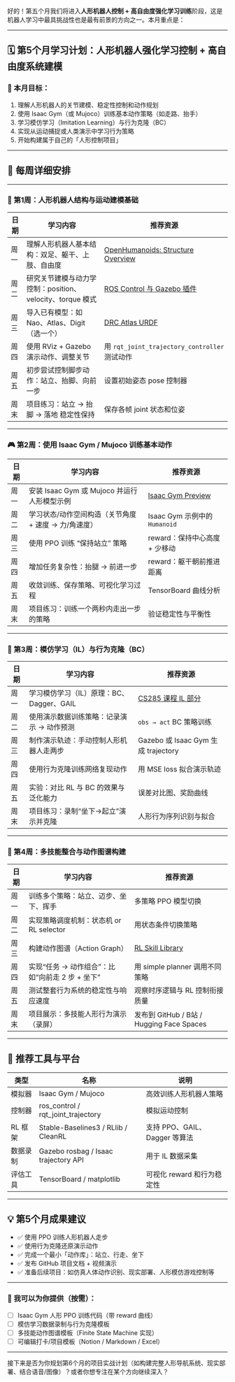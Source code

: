 好的！第五个月我们将进入**人形机器人控制 + 高自由度强化学习训练**阶段，这是机器人学习中最具挑战性也是最有前景的方向之一。本月重点是：

---

## 🗓️ 第5个月学习计划：**人形机器人强化学习控制 + 高自由度系统建模**

### 🎯 本月目标：

1. 理解人形机器人的关节建模、稳定性控制和动作规划
2. 使用 Isaac Gym（或 Mujoco）训练基本动作策略（如走路、抬手）
3. 学习模仿学习（Imitation Learning）与行为克隆（BC）
4. 实现从运动捕捉或人类演示中学习行为策略
5. 开始构建属于自己的「人形控制项目」

---

## 📅 每周详细安排

---

### 🤖 第1周：人形机器人结构与运动建模基础

| 日期 | 学习内容                                     | 推荐资源                                                                      |
| -- | ---------------------------------------- | ------------------------------------------------------------------------- |
| 周一 | 理解人形机器人基本结构：双足、躯干、上肢、自由度                 | [OpenHumanoids: Structure Overview](https://openhumanoids.org)            |
| 周二 | 研究关节建模与动力学控制：position、velocity、torque 模式 | [ROS Control 与 Gazebo 插件](http://gazebosim.org/tutorials?tut=ros_control) |
| 周三 | 导入已有模型：如 Nao、Atlas、Digit（选一个）            | [DRC Atlas URDF](https://github.com/openhumanoids)                        |
| 周四 | 使用 RViz + Gazebo 演示动作、调整关节               | 用 `rqt_joint_trajectory_controller` 测试动作                                  |
| 周五 | 初步尝试控制脚步动作：站立、抬脚、向前一步                    | 设置初始姿态 pose 控制器                                                           |
| 周末 | 项目练习：站立 → 抬脚 → 落地 稳定性保持                  | 保存各帧 joint 状态和位姿                                                          |

---

### 🎮 第2周：使用 Isaac Gym / Mujoco 训练基本动作

| 日期 | 学习内容                            | 推荐资源                                                        |
| -- | ------------------------------- | ----------------------------------------------------------- |
| 周一 | 安装 Isaac Gym 或 Mujoco 并运行人形模型示例 | [Isaac Gym Preview](https://developer.nvidia.com/isaac-gym) |
| 周二 | 学习状态/动作空间构造（关节角度 + 速度 → 力/角速度）  | Isaac Gym 示例中的 `Humanoid`                                   |
| 周三 | 使用 PPO 训练 “保持站立” 策略             | reward：保持中心高度 + 少移动                                         |
| 周四 | 增加任务复杂性：抬腿 → 前进一步               | reward：躯干朝前推进距离                                             |
| 周五 | 收敛训练、保存策略、可视化学习过程               | TensorBoard 曲线分析                                            |
| 周末 | 项目练习：训练一个两秒内走出一步的策略             | 验证稳定性与平衡性                                                   |

---

### 🧠 第3周：模仿学习（IL）与行为克隆（BC）

| 日期 | 学习内容                        | 推荐资源                                                           |
| -- | --------------------------- | -------------------------------------------------------------- |
| 周一 | 学习模仿学习（IL）原理：BC、Dagger、GAIL | [CS285 课程 IL 部分](https://rail.eecs.berkeley.edu/deeprlcourse/) |
| 周二 | 使用演示数据训练策略：记录演示 → 动作预测      | `obs → act` BC 策略训练                                            |
| 周三 | 制作演示轨迹：手动控制人形机器人走两步         | Gazebo 或 Isaac Gym 生成 trajectory                               |
| 周四 | 使用行为克隆训练网络复现动作              | 用 MSE loss 拟合演示轨迹                                              |
| 周五 | 实验：对比 RL 与 BC 的效果与泛化能力      | 误差对比图、奖励曲线                                                     |
| 周末 | 项目练习：录制“坐下→起立”演示并克隆         | 人形行为序列识别与拟合                                                    |

---

### 🔁 第4周：多技能整合与动作图谱构建

| 日期 | 学习内容                           | 推荐资源                                                 |
| -- | ------------------------------ | ---------------------------------------------------- |
| 周一 | 训练多个策略：站立、迈步、坐下、挥手             | 多策略 PPO 模型切换                                         |
| 周二 | 实现策略调度机制：状态机 or RL selector    | 用状态条件切换策略                                            |
| 周三 | 构建动作图谱（Action Graph）           | [RL Skill Library](https://arxiv.org/abs/2004.03694) |
| 周四 | 实现“任务 → 动作组合”：比如“向前走 2 步 + 坐下” | 用 simple planner 调用不同策略                              |
| 周五 | 测试整套行为系统的稳定性与响应速度              | 观察时序逻辑与 RL 控制衔接质量                                    |
| 周末 | 项目展示：多技能人形行为演示（录屏）             | 发布到 GitHub / B站 / Hugging Face Spaces                |

---

## 🔧 推荐工具与平台

| 类型    | 名称                                    | 说明                     |
| ----- | ------------------------------------- | ---------------------- |
| 模拟器   | Isaac Gym / Mujoco                    | 高效训练人形机器人策略            |
| 控制器   | ros\_control / rqt\_joint\_trajectory | 模拟运动控制                 |
| RL 框架 | Stable-Baselines3 / RLlib / CleanRL   | 支持 PPO、GAIL、Dagger 等算法 |
| 数据录制  | Gazebo rosbag / Isaac trajectory API  | 用于 IL 数据采集             |
| 评估工具  | TensorBoard / matplotlib              | 可视化 reward 和行为稳定性      |

---

## 💡 第5个月成果建议

* ✅ 使用 PPO 训练人形机器人走步
* ✅ 使用行为克隆还原演示动作
* ✅ 完成一个最小「动作库」：站立、行走、坐下
* ✅ 发布 GitHub 项目文档 + 视频演示
* ✅ 准备后续项目：如仿真人体动作识别、现实部署、人形模仿游戏控制等

---

### 🎁 我可以为你提供（按需）：

* [ ] Isaac Gym 人形 PPO 训练代码（带 reward 曲线）
* [ ] 模仿学习数据录制与行为克隆模板
* [ ] 多技能动作图谱模板（Finite State Machine 实现）
* [ ] 可编辑打卡/项目模板（Notion / Markdown / Excel）

---

接下来是否为你规划第6个月的项目实战计划（如构建完整人形导航系统、现实部署、结合语音/图像）？或者你想专注在某个方向继续深入？
